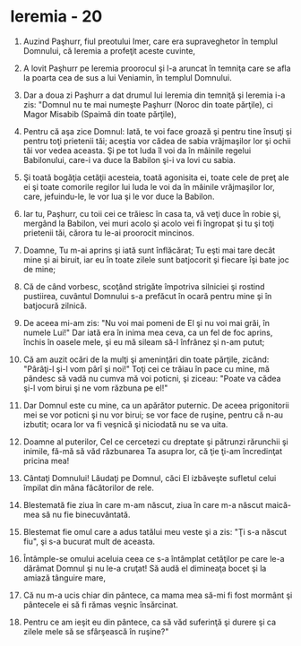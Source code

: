 # Ieremia - 20

1. Auzind Paşhurr, fiul preotului Imer, care era supraveghetor în templul Domnului, că Ieremia a profeţit aceste cuvinte, 

2. A lovit Paşhurr pe Ieremia proorocul şi l-a aruncat în temniţa care se afla la poarta cea de sus a lui Veniamin, în templul Domnului. 

3. Dar a doua zi Paşhurr a dat drumul lui Ieremia din temniţă şi Ieremia i-a zis: "Domnul nu te mai numeşte Paşhurr (Noroc din toate părţile),  ci Magor Misabib (Spaimă din toate părţile), 

4. Pentru că aşa zice Domnul: Iată, te voi face groază şi pentru tine însuţi şi pentru toţi prietenii tăi; aceştia vor cădea de sabia vrăjmaşilor lor şi ochii tăi vor vedea aceasta. Şi pe tot Iuda îl voi da în mâinile regelui Babilonului, care-i va duce la Babilon şi-i va lovi cu sabia. 

5. Şi toată bogăţia cetăţii acesteia, toată agonisita ei, toate cele de preţ ale ei şi toate comorile regilor lui Iuda le voi da în mâinile vrăjmaşilor lor, care, jefuindu-le, le vor lua şi le vor duce la Babilon. 

6. Iar tu, Paşhurr, cu toii cei ce trăiesc în casa ta, vă veţi duce în robie şi, mergând la Babilon, vei muri acolo şi acolo vei fi îngropat şi tu şi toţi prietenii tăi, cărora tu le-ai proorocit mincinos. 

7. Doamne, Tu m-ai aprins şi iată sunt înflăcărat; Tu eşti mai tare decât mine şi ai biruit, iar eu în toate zilele sunt batjocorit şi fiecare îşi bate joc de mine; 

8. Că de când vorbesc, scoţând strigăte împotriva silniciei şi rostind pustiirea, cuvântul Domnului s-a prefăcut în ocară pentru mine şi în batjocură zilnică. 

9. De aceea mi-am zis: "Nu voi mai pomeni de El şi nu voi mai grăi, în numele Lui!" Dar iată era în inima mea ceva, ca un fel de foc aprins, închis în oasele mele, şi eu mă sileam să-l înfrânez şi n-am putut; 

10. Că am auzit ocări de la mulţi şi ameninţări din toate părţile, zicând: "Pârâţi-l şi-l vom pârî şi noi!" Toţi cei ce trăiau în pace cu mine, mă pândesc să vadă nu cumva mă voi poticni, şi ziceau: "Poate va cădea şi-l vom birui şi ne vom răzbuna pe el!" 

11. Dar Domnul este cu mine, ca un apărător puternic. De aceea prigonitorii mei se vor poticni şi nu vor birui; se vor face de ruşine, pentru că n-au izbutit; ocara lor va fi veşnică şi niciodată nu se va uita. 

12. Doamne al puterilor, Cel ce cercetezi cu dreptate şi pătrunzi rărunchii şi inimile, fă-mă să văd răzbunarea Ta asupra lor, că ţie ţi-am încredinţat pricina mea! 

13. Cântaţi Domnului! Lăudaţi pe Domnul, căci El izbăveşte sufletul celui împilat din mâna făcătorilor de rele. 

14. Blestemată fie ziua în care m-am născut, ziua în care m-a născut maică-mea să nu fie binecuvântată. 

15. Blestemat fie omul care a adus tatălui meu veste şi a zis: "Ţi s-a născut fiu", şi s-a bucurat mult de aceasta. 

16. Întâmple-se omului aceluia ceea ce s-a întâmplat cetăţilor pe care le-a dărâmat Domnul şi nu le-a cruţat! Să audă el dimineaţa bocet şi la amiază tânguire mare, 

17. Că nu m-a ucis chiar din pântece, ca mama mea să-mi fi fost mormânt şi pântecele ei să fi rămas veşnic însărcinat. 

18. Pentru ce am ieşit eu din pântece, ca să văd suferinţă şi durere şi ca zilele mele să se sfârşească în ruşine?" 

